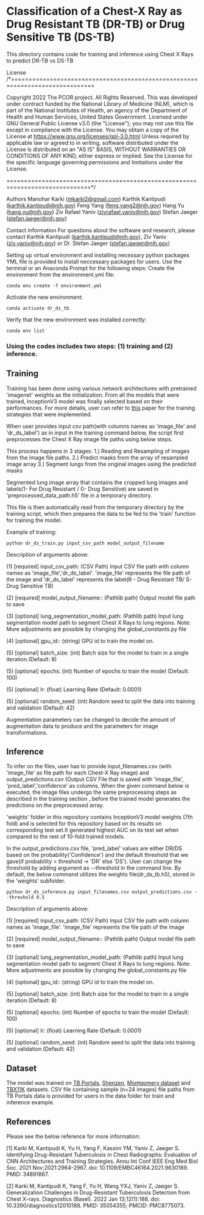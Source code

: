 # Classification of a Chest-X Ray as Drug Resistant TB (DR-TB) or Drug Sensitive TB (DS-TB)

This directory contains code for training and inference using Chest X Rays to predict DR-TB vs DS-TB

License
/*==============================================================================

Copyright 2022 The PCOR project. All Rights Reserved. This was developed under contract funded by the National Library of Medicine (NLM), which is part of the National Institutes of Health, an agency of the Department of Health and Human Services, United States Government. Licensed under GNU General Public License v3.0 (the "License"); you may not use this file except in compliance with the License. You may obtain a copy of the License at https://www.gnu.org/licenses/gpl-3.0.html Unless required by applicable law or agreed to in writing, software distributed under the License is distributed on an "AS IS" BASIS, WITHOUT WARRANTIES OR CONDITIONS OF ANY KIND, either express or implied. See the License for the specific language governing permissions and limitations under the License.

==============================================================================*/

Authors
Manohar Karki (mkarki2@gmail.com)
Karthik Kantipudi (karthik.kantipudi@nih.gov)
Feng Yang (feng.yang2@nih.gov)
Hang Yu (hang.yu@nih.gov)
Ziv Rafael Yaniv (zivrafael.yaniv@nih.gov)
Stefan Jaeger (stefan.jaeger@nih.gov)

Contact information
For questions about the software and research, please contact Karthik Kantipudi (karthik.kantipudi@nih.gov), Ziv Yaniv (ziv.yaniv@nih.gov)  or Dr. Stefan Jaeger (stefan.jaeger@nih.gov)

Setting up virtual environment and installing necessary python packages
YML file is provided to install neccessary packages for users. Use the terminal or an Anaconda Prompt for the following steps: Create the environment from the environment.yml file:

```
conda env create -f environment.yml
```
Activate the new environment:

```
conda activate dr_ds_tb
```

Verify that the new environment was installed correctly:
```
conda env list
```

### Using the codes includes two steps: (1) training and (2) inference.

## Training

Training has been done using various network architectures with pretrained 'imagenet' weights as the initialization. From all the models that were trained, InceptionV3 model was finally selected based on their performances. For more details, user can refer to [this](https://pubmed.ncbi.nlm.nih.gov/34891867/#:~:text=Early%20diagnosis%20of%20drug%20resistance,resistant%20and%20drug%2Dsensitive%20tuberculosis.) paper for the training strategies that were implemented.

When user provides input csv path(with columns names as 'image_file' and 'dr_ds_label') as in input in the training command below, the script first preprocesses the Chest X Ray image file paths using below steps.

This process happens in 3 stages:
    1.) Reading and Resampling of images from the image file paths.
    2.) Predict masks from the array of resampled image array
    3.) Segment lungs from the original images using the predicted masks

Segmented lung image array that contains the cropped lung images and labels(1- For Drug Resistant / 0- Drug Sensitive) are saved in 'preprocessed_data_path.h5' file in a temporary directory.

This file is then automatically read from the temporary directory by the training script,
which then prepares the data to be fed to the 'train' function for training the model.

Example of training:

```
python dr_ds_train.py input_csv_path model_output_filename
```


Description of arguments above:


(1) [required] input_csv_path: (CSV Path) Input CSV file path with column names as 'image_file','dr_ds_label'. 'image_file' represents the file path of the image
and 'dr_ds_label' represents the label(R - Drug Resistant TB/ S- Drug Sensitive TB)

(2) [required] model_output_filename:: (Pathlib path) Output model file path to save

(3) [optional] lung_segmentation_model_path: (Pathlib path) Input lung segmentation model path to segment Chest X Rays to lung regions.
Note: More adjustments are possible by changing the global_constants.py file

(4) [optional] gpu_id:: (string) GPU id to train the model on.

(5) [optional] batch_size: (int) Batch size for the model to train in a single iteration.(Default: 8)

(5) [optional] epochs: (int) Number of epochs to train the model (Default: 100)

(5) [optional] lr: (float) Learning Rate (Default: 0.0001)

(5) [optional] random_seed: (int) Random seed to split the data into training and validation (Default: 42)

Augmentation parameters can be changed to decide the amount of augmentation data to produce and the parameters for image transformations.

## Inference

To infer on the files, user has to provide input_filenames.csv (with 'image_file'
as file path for each Chest-X Ray image) and output_predictions.csv (Output CSV
File that is saved with 'image_file', 'pred_label','confidence' as columns.
When the given command below is executed, the image files undergo the same preprocessing steps as described in the training section , before the trained model generates the predictions
on the preprocessed array.

'weights' folder in this repository contains InceptionV3 model weights (7th fold) and is selected for this repository based on its results on corresponding test set.It generated highest AUC on its test set when compared to the rest of 10-fold trained models.

 In the output_predictions.csv file,
  'pred_label' values are either DR/DS based on the probability('Confidence')
  and the default threshold that we gave(if probability > threshold -> 'DR' else 'DS').
  User can change the threshold by adding argument as --threshold in the command line.
  By default, the below command utilizes the weights file(dr_ds_tb.h5), stored in the 'weights' subfolder.

```
python dr_ds_inference.py input_filenames.csv output_predictions.csv --threshold 0.5
```
Description of arguments above:


(1) [required] input_csv_path: (CSV Path) Input CSV file path with column names as 'image_file'. 'image_file' represents the file path of the image


(2) [required] model_output_filename:: (Pathlib path) Output model file path to save

(3) [optional] lung_segmentation_model_path: (Pathlib path) Input lung segmentation model path to segment Chest X Rays to lung regions.
Note: More adjustments are possible by changing the global_constants.py file

(4) [optional] gpu_id:: (string) GPU id to train the model on.

(5) [optional] batch_size: (int) Batch size for the model to train in a single iteration.(Default: 8)

(5) [optional] epochs: (int) Number of epochs to train the model (Default: 100)

(5) [optional] lr: (float) Learning Rate (Default: 0.0001)

(5) [optional] random_seed: (int) Random seed to split the data into training and validation (Default: 42)


## Dataset
The model was trained on [TB Portals](https://tbportals.niaid.nih.gov/download-data), [Shenzen](https://lhncbc.nlm.nih.gov/LHC-downloads/downloads.html), [Montgomery dataset](https://lhncbc.nlm.nih.gov/LHC-downloads/downloads.html) and [TBX11K](https://mmcheng.net/tb/) datasets. CSV file containing sample (n=24 images) file paths from TB Portals data is provided for users in the data folder for train and inference example.

## References
Please see the below reference for more information:

[1] Karki M, Kantipudi K, Yu H, Yang F, Kassim YM, Yaniv Z, Jaeger S. Identifying Drug-Resistant Tuberculosis in Chest Radiographs: Evaluation of CNN Architectures and Training Strategies. Annu Int Conf IEEE Eng Med Biol Soc. 2021 Nov;2021:2964-2967. doi: 10.1109/EMBC46164.2021.9630189. PMID: 34891867.

[2] Karki M, Kantipudi K, Yang F, Yu H, Wang YXJ, Yaniv Z, Jaeger S. Generalization Challenges in Drug-Resistant Tuberculosis Detection from Chest X-rays. Diagnostics (Basel). 2022 Jan 13;12(1):188. doi: 10.3390/diagnostics12010188. PMID: 35054355; PMCID: PMC8775073.

